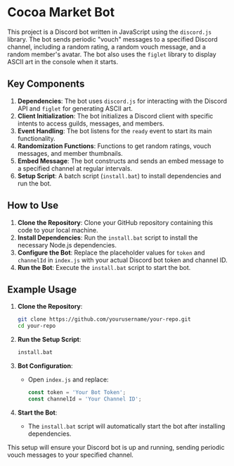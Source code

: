 # Cocoa Market Bot

This project is a Discord bot written in JavaScript using the `discord.js` library. The bot sends periodic "vouch" messages to a specified Discord channel, including a random rating, a random vouch message, and a random member's avatar. The bot also uses the `figlet` library to display ASCII art in the console when it starts.

## Key Components

1. **Dependencies**: The bot uses `discord.js` for interacting with the Discord API and `figlet` for generating ASCII art.
2. **Client Initialization**: The bot initializes a Discord client with specific intents to access guilds, messages, and members.
3. **Event Handling**: The bot listens for the `ready` event to start its main functionality.
4. **Randomization Functions**: Functions to get random ratings, vouch messages, and member thumbnails.
5. **Embed Message**: The bot constructs and sends an embed message to a specified channel at regular intervals.
6. **Setup Script**: A batch script (`install.bat`) to install dependencies and run the bot.

## How to Use

1. **Clone the Repository**: Clone your GitHub repository containing this code to your local machine.
2. **Install Dependencies**: Run the `install.bat` script to install the necessary Node.js dependencies.
3. **Configure the Bot**: Replace the placeholder values for `token` and `channelId` in `index.js` with your actual Discord bot token and channel ID.
4. **Run the Bot**: Execute the `install.bat` script to start the bot.

## Example Usage

1. **Clone the Repository**:
    ```sh
    git clone https://github.com/yourusername/your-repo.git
    cd your-repo
    ```

2. **Run the Setup Script**:
    ```sh
    install.bat
    ```

3. **Bot Configuration**:
    - Open `index.js` and replace:
      ```javascript
      const token = 'Your Bot Token';
      const channelId = 'Your Channel ID';
      ```

4. **Start the Bot**:
    - The `install.bat` script will automatically start the bot after installing dependencies.

This setup will ensure your Discord bot is up and running, sending periodic vouch messages to your specified channel.
